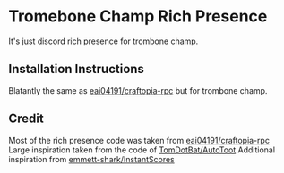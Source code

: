 # Tromebone Champ Rich Presence

It's just discord rich presence for trombone champ.

## Installation Instructions

Blatantly the same as [eai04191/craftopia-rpc](https://github.com/eai04191/craftopia-rpc) but for trombone champ.

## Credit

Most of the rich presence code was taken from [eai04191/craftopia-rpc](https://github.com/eai04191/craftopia-rpc)
Large inspiration taken from the code of [TomDotBat/AutoToot](https://github.com/TomDotBat/AutoToot/)
Additional inspiration from [emmett-shark/InstantScores](https://github.com/emmett-shark/InstantScores)